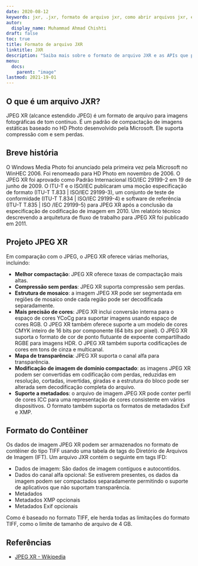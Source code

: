 ```yaml
---
date: 2020-08-12
keywords: jxr, .jxr, formato de arquivo jxr, como abrir arquivos jxr, extensão .jxr, extensão jxr
autor:
  display_name: Muhammad Ahmad Chishti
draft: false
toc: true
title: Formato de arquivo JXR
linktitle: JXR
description: "Saiba mais sobre o formato de arquivo JXR e as APIs que podem criar e abrir arquivos JXR."
menu:
  docs:
    parent: "image"
lastmod: 2021-19-01
---
```


## O que é um arquivo JXR? ##

JPEG XR (alcance estendido JPEG) é um formato de arquivo para imagens fotográficas de tom contínuo. É um padrão de compactação de imagens estáticas baseado no HD Photo desenvolvido pela Microsoft. Ele suporta compressão com e sem perdas.

## Breve história ##

O Windows Media Photo foi anunciado pela primeira vez pela Microsoft no WinHEC 2006. Foi renomeado para HD Photo em novembro de 2006. O JPEG XR foi aprovado como Padrão Internacional ISO/IEC 29199-2 em 19 de junho de 2009. O ITU-T e o ISO/IEC publicaram uma moção especificação de formato (ITU-T T.833 | ISO/IEC 29199-3), um conjunto de teste de conformidade (ITU-T T.834 | ISO/IEC 29199-4) e software de referência (ITU-T T.835 | ISO /IEC 29199-5) para JPEG XR após a conclusão da especificação de codificação de imagem em 2010. Um relatório técnico descrevendo a arquitetura de fluxo de trabalho para JPEG XR foi publicado em 2011.

## Projeto JPEG XR ##

Em comparação com o JPEG, o JPEG XR oferece várias melhorias, incluindo:

- **Melhor compactação**: JPEG XR oferece taxas de compactação mais altas.
- **Compressão sem perdas**: JPEG XR suporta compressão sem perdas.
- **Estrutura de mosaico**: a imagem JPEG XR pode ser segmentada em regiões de mosaico onde cada região pode ser decodificada separadamente.
- **Mais precisão de cores**: JPEG XR inclui conversão interna para o espaço de cores YCoCg para suportar imagens usando espaço de cores RGB. O JPEG XR também oferece suporte a um modelo de cores CMYK inteiro de 16 bits por componente (64 bits por pixel). O JPEG XR suporta o formato de cor de ponto flutuante de expoente compartilhado RGBE para imagens HDR. O JPEG XR também suporta codificações de cores em tons de cinza e multicanal.
- **Mapa de transparência**: JPEG XR suporta o canal alfa para transparência.
- **Modificação de imagem de domínio compactado**: as imagens JPEG XR podem ser convertidas em codificação com perdas, reduzidas em resolução, cortadas, invertidas, giradas e a estrutura do bloco pode ser alterada sem decodificação completa do arquivo.
- **Suporte a metadados**: o arquivo de imagem JPEG XR pode conter perfil de cores ICC para uma representação de cores consistente em vários dispositivos. O formato também suporta os formatos de metadados Exif e XMP.

## Formato do Contêiner ##

Os dados de imagem JPEG XR podem ser armazenados no formato de contêiner do tipo TIFF usando uma tabela de tags do Diretório de Arquivos de Imagem (IFT). Um arquivo JXR contém o seguinte em tags IFD:

- Dados de imagem: São dados de imagem contíguos e autocontidos.
- Dados do canal alfa opcional: Se estiverem presentes, os dados da imagem podem ser compactados separadamente permitindo o suporte de aplicativos que não suportam transparência.
- Metadados
- Metadados XMP opcionais
- Metadados Exif opcionais

Como é baseado no formato TIFF, ele herda todas as limitações do formato TIFF, como o limite de tamanho de arquivo de 4 GB.

## Referências ##

- [JPEG XR - Wikipedia](https://en.wikipedia.org/wiki/JPEG_XR)

